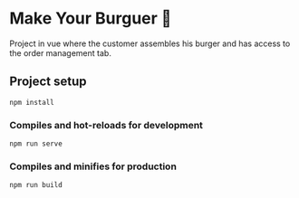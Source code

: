 # Make Your Burguer 🍔
Project in vue where the customer assembles his burger and has access to the order management tab.


## Project setup
```
npm install
```

### Compiles and hot-reloads for development
```
npm run serve
```

### Compiles and minifies for production
```
npm run build
```
